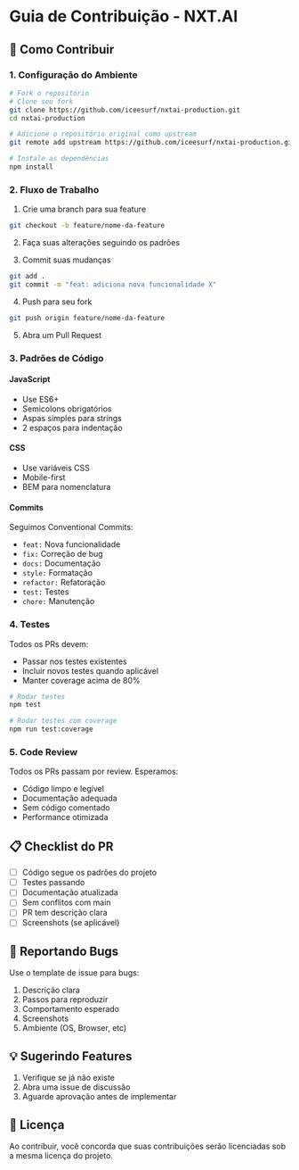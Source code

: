 # Guia de Contribuição - NXT.AI

## 🤝 Como Contribuir

### 1. Configuração do Ambiente

```bash
# Fork o repositório
# Clone seu fork
git clone https://github.com/iceesurf/nxtai-production.git
cd nxtai-production

# Adicione o repositório original como upstream
git remote add upstream https://github.com/iceesurf/nxtai-production.git

# Instale as dependências
npm install
```

### 2. Fluxo de Trabalho

1. Crie uma branch para sua feature
```bash
git checkout -b feature/nome-da-feature
```

2. Faça suas alterações seguindo os padrões

3. Commit suas mudanças
```bash
git add .
git commit -m "feat: adiciona nova funcionalidade X"
```

4. Push para seu fork
```bash
git push origin feature/nome-da-feature
```

5. Abra um Pull Request

### 3. Padrões de Código

#### JavaScript
- Use ES6+
- Semicolons obrigatórios
- Aspas simples para strings
- 2 espaços para indentação

#### CSS
- Use variáveis CSS
- Mobile-first
- BEM para nomenclatura

#### Commits
Seguimos Conventional Commits:
- `feat:` Nova funcionalidade
- `fix:` Correção de bug
- `docs:` Documentação
- `style:` Formatação
- `refactor:` Refatoração
- `test:` Testes
- `chore:` Manutenção

### 4. Testes

Todos os PRs devem:
- Passar nos testes existentes
- Incluir novos testes quando aplicável
- Manter coverage acima de 80%

```bash
# Rodar testes
npm test

# Rodar testes com coverage
npm run test:coverage
```

### 5. Code Review

Todos os PRs passam por review. Esperamos:
- Código limpo e legível
- Documentação adequada
- Sem código comentado
- Performance otimizada

## 📋 Checklist do PR

- [ ] Código segue os padrões do projeto
- [ ] Testes passando
- [ ] Documentação atualizada
- [ ] Sem conflitos com main
- [ ] PR tem descrição clara
- [ ] Screenshots (se aplicável)

## 🐛 Reportando Bugs

Use o template de issue para bugs:
1. Descrição clara
2. Passos para reproduzir
3. Comportamento esperado
4. Screenshots
5. Ambiente (OS, Browser, etc)

## 💡 Sugerindo Features

1. Verifique se já não existe
2. Abra uma issue de discussão
3. Aguarde aprovação antes de implementar

## 📜 Licença

Ao contribuir, você concorda que suas contribuições serão licenciadas sob a mesma licença do projeto.
